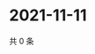 # 2021-11-11

共 0 条

<!-- BEGIN WEIBO -->
<!-- 最后更新时间 Thu Nov 11 2021 07:14:39 GMT+0800 (China Standard Time) -->

<!-- END WEIBO -->
